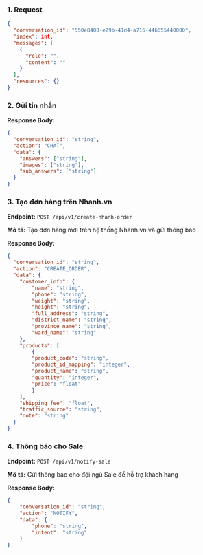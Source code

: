 ### 1. Request
```json
{
  "conversation_id": "550e8400-e29b-41d4-a716-446655440000",
  "index": int,
  "messages": [
    {
      "role": "",
      "content": ""
    }
  ],
  "resources": {}
}
```

### 2. Gửi tin nhắn

**Response Body:**
```json
{
  "conversation_id": "string",
  "action": "CHAT",
  "data": {
    "answers": ["string"],
    "images": ["string"],
    "sub_answers": ["string"]
  }
}
```

### 3. Tạo đơn hàng trên Nhanh.vn

**Endpoint:** `POST /api/v1/create-nhanh-order`

**Mô tả:** Tạo đơn hàng mới trên hệ thống Nhanh.vn và gửi thông báo

**Response Body:**
```json
{
  "conversation_id": "string",
  "action": "CREATE_ORDER",
  "data": {
    "customer_info": {
        "name": "string",
        "phone": "string",
        "weight": "string",
        "height": "string",
        "full_address": "string",
        "district_name": "string",
        "province_name": "string",
        "ward_name": "string"
    },
    "products": [
        {
        "product_code": "string",
        "product_id_mapping": "integer",
        "product_name": "string",
        "quantity": "integer",
        "price": "float"
        }
    ],
    "shipping_fee": "float",
    "traffic_source": "string",
    "note": "string"
  }
}
```

### 4. Thông báo cho Sale

**Endpoint:** `POST /api/v1/notify-sale`

**Mô tả:** Gửi thông báo cho đội ngũ Sale để hỗ trợ khách hàng

**Response Body:**
```json
{
    "conversation_id": "string",
    "action": "NOTIFY",
    "data": {
        "phone": "string",
        "intent": "string"
    }
}
```